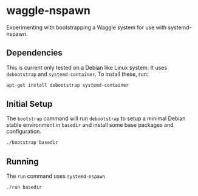 # waggle-nspawn

Experimenting with bootstrapping a Waggle system for use with systemd-nspawn.

## Dependencies

This is current only tested on a Debian like Linux system. It uses `debootstrap`
and `systemd-container`. To install these, run:

```sh
apt-get install debootstrap systemd-container
```

## Initial Setup

The `bootstrap` command will run `debootstrap` to setup a minimal Debian stable
environment in `basedir` and install some base packages and configuration.

```sh
./bootstrap basedir
```

## Running

The `run` command uses `systemd-nspawn`

```sh
./run basedir
```
